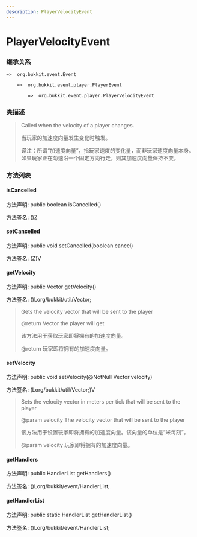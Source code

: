 ```yaml
---
description: PlayerVelocityEvent
---
```


# PlayerVelocityEvent

### 继承关系

    =>  org.bukkit.event.Event

        =>  org.bukkit.event.player.PlayerEvent

            =>  org.bukkit.event.player.PlayerVelocityEvent

### 类描述

> Called when the velocity of a player changes.
> 
> <p>
> 
> 当玩家的加速度向量发生变化时触发。
> 
> <p>
> 
> 译注：所谓“加速度向量”，指玩家速度的变化量，而非玩家速度向量本身。如果玩家正在匀速沿一个固定方向行走，则其加速度向量保持不变。

### 方法列表

#### isCancelled

方法声明: public boolean isCancelled()

方法签名: ()Z

#### setCancelled

方法声明: public void setCancelled(boolean cancel)

方法签名: (Z)V

#### getVelocity

方法声明: public Vector getVelocity()

方法签名: ()Lorg/bukkit/util/Vector;

> Gets the velocity vector that will be sent to the player
> 
> @return Vector the player will get
> 
> <p>
> 
> 该方法用于获取玩家即将拥有的加速度向量。
> 
> @return 玩家即将拥有的加速度向量。

#### setVelocity

方法声明: public void setVelocity(@NotNull Vector velocity)

方法签名: (Lorg/bukkit/util/Vector;)V

> Sets the velocity vector in meters per tick that will be sent to the player
> 
> @param velocity The velocity vector that will be sent to the player
> 
> <p>
> 
> 该方法用于设置玩家即将拥有的加速度向量。该向量的单位是“米每刻”。
> 
> @param velocity 玩家即将拥有的加速度向量。

#### getHandlers

方法声明: public HandlerList getHandlers()

方法签名: ()Lorg/bukkit/event/HandlerList;

#### getHandlerList

方法声明: public static HandlerList getHandlerList()

方法签名: ()Lorg/bukkit/event/HandlerList;